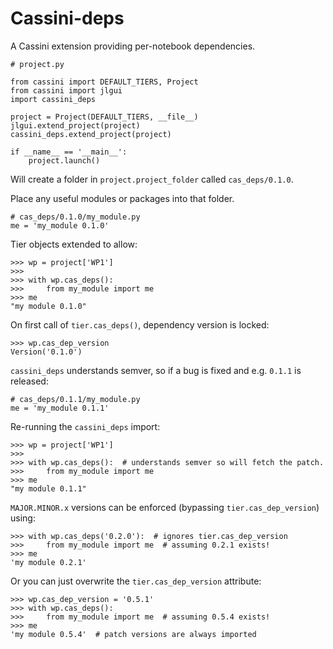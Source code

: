 # Cassini-deps

A Cassini extension providing per-notebook dependencies.

```
# project.py

from cassini import DEFAULT_TIERS, Project
from cassini import jlgui
import cassini_deps

project = Project(DEFAULT_TIERS, __file__)
jlgui.extend_project(project)
cassini_deps.extend_project(project)

if __name__ == '__main__':
    project.launch()
```

Will create a folder in `project.project_folder` called `cas_deps/0.1.0`.

Place any useful modules or packages into that folder.

```
# cas_deps/0.1.0/my_module.py
me = 'my_module 0.1.0'

```

Tier objects extended to allow:

```
>>> wp = project['WP1']
>>> 
>>> with wp.cas_deps():
>>>     from my_module import me
>>> me
"my module 0.1.0"
```

On first call of `tier.cas_deps()`, dependency version is locked:

```
>>> wp.cas_dep_version
Version('0.1.0')
```

`cassini_deps` understands semver, so if a bug is fixed and e.g. `0.1.1` is released:

```
# cas_deps/0.1.1/my_module.py
me = 'my_module 0.1.1'
```

Re-running the `cassini_deps` import:

```
>>> wp = project['WP1']
>>> 
>>> with wp.cas_deps():  # understands semver so will fetch the patch.
>>>     from my_module import me
>>> me
"my module 0.1.1"
```

`MAJOR.MINOR.x` versions can be enforced (bypassing `tier.cas_dep_version`) using:

```
>>> with wp.cas_deps('0.2.0'):  # ignores tier.cas_dep_version
>>>     from my_module import me  # assuming 0.2.1 exists!
>>> me
'my module 0.2.1'
```

Or you can just overwrite the `tier.cas_dep_version` attribute:

```
>>> wp.cas_dep_version = '0.5.1'
>>> with wp.cas_deps():
>>>     from my_module import me  # assuming 0.5.4 exists!
>>> me
'my module 0.5.4'  # patch versions are always imported 
```